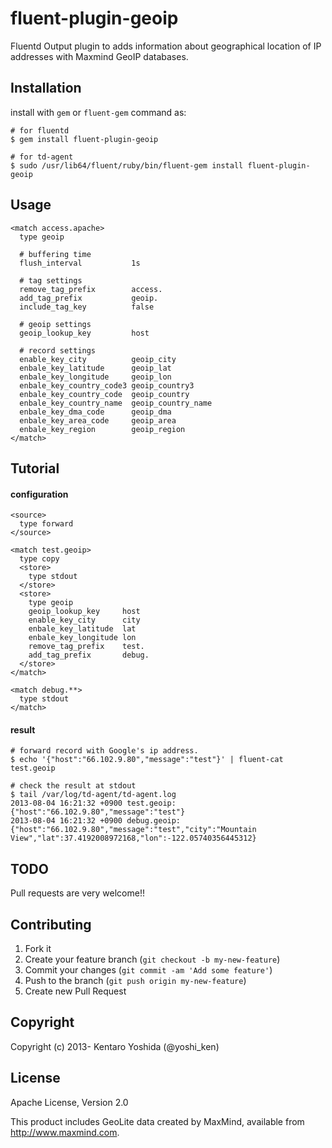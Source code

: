 # fluent-plugin-geoip

Fluentd Output plugin to adds information about geographical location of IP addresses with Maxmind GeoIP databases.

## Installation

install with `gem` or `fluent-gem` command as:

```
# for fluentd
$ gem install fluent-plugin-geoip

# for td-agent
$ sudo /usr/lib64/fluent/ruby/bin/fluent-gem install fluent-plugin-geoip
```

## Usage

```
<match access.apache>
  type geoip

  # buffering time
  flush_interval           1s

  # tag settings
  remove_tag_prefix        access.
  add_tag_prefix           geoip.
  include_tag_key          false

  # geoip settings
  geoip_lookup_key         host

  # record settings
  enable_key_city          geoip_city
  enbale_key_latitude      geoip_lat
  enbale_key_longitude     geoip_lon
  enbale_key_country_code3 geoip_country3
  enbale_key_country_code  geoip_country
  enbale_key_country_name  geoip_country_name
  enbale_key_dma_code      geoip_dma
  enbale_key_area_code     geoip_area
  enbale_key_region        geoip_region
</match>
```

## Tutorial

#### configuration

```
<source>
  type forward
</source>

<match test.geoip>
  type copy
  <store>
    type stdout
  </store>
  <store>
    type geoip
    geoip_lookup_key     host
    enable_key_city      city
    enbale_key_latitude  lat
    enbale_key_longitude lon
    remove_tag_prefix    test.
    add_tag_prefix       debug.
  </store>
</match>

<match debug.**>
  type stdout
</match>
```

#### result

```
# forward record with Google's ip address.
$ echo '{"host":"66.102.9.80","message":"test"}' | fluent-cat test.geoip

# check the result at stdout
$ tail /var/log/td-agent/td-agent.log
2013-08-04 16:21:32 +0900 test.geoip: {"host":"66.102.9.80","message":"test"}
2013-08-04 16:21:32 +0900 debug.geoip: {"host":"66.102.9.80","message":"test","city":"Mountain View","lat":37.4192008972168,"lon":-122.05740356445312}
```

## TODO

Pull requests are very welcome!!

## Contributing

1. Fork it
2. Create your feature branch (`git checkout -b my-new-feature`)
3. Commit your changes (`git commit -am 'Add some feature'`)
4. Push to the branch (`git push origin my-new-feature`)
5. Create new Pull Request

## Copyright

Copyright (c) 2013- Kentaro Yoshida (@yoshi_ken)

## License

Apache License, Version 2.0

This product includes GeoLite data created by MaxMind, available from
<a href="http://www.maxmind.com">http://www.maxmind.com</a>.
